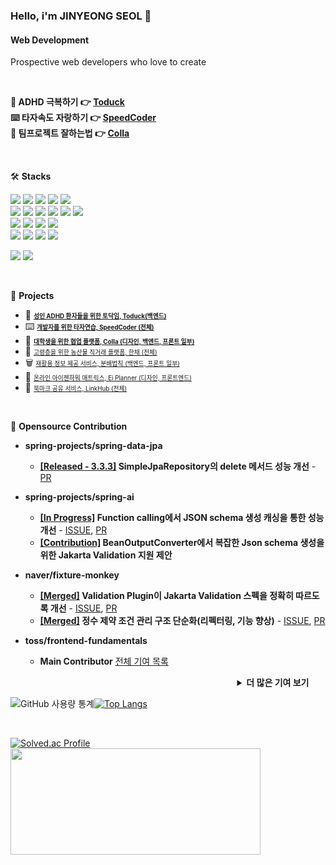 ### Hello, i'm JINYEONG SEOL 👋

#### Web Development
Prospective web developers who love to create  

<br/>

**🍅 ADHD 극복하기 👉 [Toduck](https://apps.apple.com/kr/app/%ED%86%A0%EB%8D%95-to-duck-%EC%84%B1%EC%9D%B8-adhd%EC%9D%B8%EC%9D%84-%EC%9C%84%ED%95%9C-%ED%86%A0%EB%8B%A5%EC%9E%84/id6502951629)**  
**⌨️ 타자속도 자랑하기 👉 [SpeedCoder](https://speedcoder.seol.pro/)**  
**🤝 팀프로젝트 잘하는법  👉 [Colla](https://colla.so/)**  

<br/>

🛠️ **Stacks**

<img src="https://img.shields.io/badge/Spring-6DB33F?style=flat-square&logo=Spring&logoColor=white"/> <img src="https://img.shields.io/badge/MySQL-4479A1?style=flat-square&logo=MySQL&logoColor=white"/> <img src="https://img.shields.io/badge/Java-007396?style=flat-square&logo=OpenJDK&logoColor=white"/> 
  <img src="https://img.shields.io/badge/Express-000000?style=flat-square&logo=express&logoColor=white">  <img src="https://img.shields.io/badge/MongoDB-47A248?style=flat-square&logo=Mongodb&logoColor=white"/>  
<img src="https://img.shields.io/badge/JavaScript-F7DF1E?style=flat-square&logo=JavaScript&logoColor=white"/> <img src="https://img.shields.io/badge/Typescript-3178C6?style=flat-square&logo=typescript&logoColor=white">  <img src="https://img.shields.io/badge/HTML5-E34F26?style=flat-square&logo=HTML5&logoColor=white">  <img src="https://img.shields.io/badge/CSS3-1572B6?style=flat-square&logo=css3&logoColor=white">  <img src="https://img.shields.io/badge/React-61DAFB?style=flat-square&logo=react&logoColor=black">  <img src="https://img.shields.io/badge/styled-component-DB7093?style=flat-square&logo=styledcomponent&logoColor=white"/>  
  <img src="https://img.shields.io/badge/Github-181717?style=flat-square&logo=github&logoColor=white"> <img src="https://img.shields.io/badge/Docker-2496ED?style=flat-square&logo=Docker&logoColor=white">  <img src="https://img.shields.io/badge/Amazon AWS-232F3E?stye=flat-square&logo=amazonaws&logoColor=white">  <img src="https://img.shields.io/badge/Github-Actions-2088FF?style=flat-square&logo=Github-actions&logoColor=white"/>    
<img src="https://img.shields.io/badge/Python-3766AB?style=flat-square&logo=Python&logoColor=white"/> <img src="https://img.shields.io/badge/C-A8B9CC?style=flat-square&logo=C&logoColor=white"/>
<img src="https://img.shields.io/badge/Dart-0175C2?style=flat-square&logo=Flutter&logoColor=white"/>  <img src="https://img.shields.io/badge/Flutter-02569B?style=flat-square&logo=Flutter&logoColor=white"/>


<img src="https://img.shields.io/badge/Adobe XD-FF61F6?style=flat-square&logo=Adobe-xd&logoColor=white"/>  <img src="https://img.shields.io/badge/Figma-F24E1E?style=flat-square&logo=Figma&logoColor=white"/>  

<br/>



🏁 **Projects**

- 🐥 <a href="https://github.com/toduck-App/toduck-backend" style="font-size: 0.7em;"><b>성인 ADHD 환자들을 위한 토닥임, Toduck(백엔드)</b></a><br/>
- ⌨️ <a href="https://github.com/Seol-JY/SpeedCoder" style="font-size: 0.7em;"><b>개발자를 위한 타자연습, SpeedCoder (전체)</b></a><br/>
- 🤝 <a href="https://github.com/98OO" style="font-size: 0.7em;"><b>대학생을 위한 협업 플랫폼, Colla (디자인, 백엔드, 프론트 일부)</b></a><br/>
- 🥬 <a href="https://github.com/TEAM-NANUM" style="font-size: 0.7em;">고령층을 위한 농산물 직거래 플랫폼, 한채 (전체)</a><br/>
- 🗑️ <a href="https://github.com/Seol-JY/boonbae-backend" style="font-size: 0.7em;">재활용 정보 제공 서비스, 분배법칙 (백엔드, 프론트 일부)</a><br/>
- 📍 <a href="https://github.com/kihyaa" style="font-size: 0.7em;">온라인 아이젠하워 매트릭스, Ei Planner (디자인, 프론트엔드)</a><br/>
- 🔖 <a href="https://github.com/Seol-JY/link-hub" style="font-size: 0.7em;">북마크 공유 서비스, LinkHub (전체)</a><br/>

<br/>

🤝 **Opensource Contribution**  

- **spring-projects/spring-data-jpa**
  - **[[Released - 3.3.3]](https://github.com/spring-projects/spring-data-jpa/releases/tag/3.3.3) SimpleJpaRepository의 delete 메서드 성능 개선** - [PR](https://github.com/spring-projects/spring-data-jpa/pull/3564)

- **spring-projects/spring-ai**
  - **[[In Progress]](https://github.com/spring-projects/spring-ai/pull/3862) Function calling에서 JSON schema 생성 캐싱을 통한 성능 개선** - [ISSUE](https://github.com/spring-projects/spring-ai/issues/3403), [PR](https://github.com/spring-projects/spring-ai/pull/3862)
  - **[[Contribution]](https://github.com/spring-projects/spring-ai/issues/794#issuecomment-2151055641) BeanOutputConverter에서 복잡한 Json schema 생성을 위한 Jakarta Validation 지원 제안**

- **naver/fixture-monkey**
  - **[[Merged]](https://github.com/naver/fixture-monkey/commit/f9d5704ed5d2f3e0b8082713ebaac3f823dc9e26) Validation Plugin이 Jakarta Validation 스펙을 정확히 따르도록 개선** - [ISSUE](https://github.com/naver/fixture-monkey/issues/1126), [PR](https://github.com/naver/fixture-monkey/pull/1131)
  - **[[Merged]](https://github.com/naver/fixture-monkey/commit/d5ba0a2f38b5b92806618c43a25147501efe8db6) 정수 제약 조건 관리 구조 단순화(리펙터링, 기능 향상)** - [ISSUE](https://github.com/naver/fixture-monkey/issues/1153), [PR](https://github.com/naver/fixture-monkey/pull/1156)

- **toss/frontend-fundamentals**
  - **Main Contributor** [전체 기여 목록](https://github.com/toss/frontend-fundamentals/issues?q=mentions%3ASeol-JY)

<div align="right">
<details>
<summary><b>더 많은 기여 보기 &nbsp; &nbsp; &nbsp; &nbsp; </b></summary>

<div align="left">

**spring-projects/spring-data-jpa**
- [Merged] Refactor order clause generation using Stream API - [PR](https://github.com/spring-projects/spring-data-jpa/pull/3611)
- [[Merged]](https://github.com/spring-projects/spring-data-jpa/commit/55a3112cb25c37d7c82afbae637102157447e0b0) Add @Serial annotation to all serialVersionUID field - [PR](https://github.com/spring-projects/spring-data-jpa/pull/3584)
- [[Merged]](https://github.com/spring-projects/spring-data-jpa/commit/fcdebde1e58379993670fc7d08531752f62c9c41) instanceof 리펙터링 및 불필요한 Type Check 제거 - [PR](https://github.com/spring-projects/spring-data-jpa/pull/3580)
- [[Released - 3.2.9]](https://github.com/spring-projects/spring-data-jpa/releases/tag/3.2.9) assertion message의 오타 수정 - [PR](https://github.com/spring-projects/spring-data-jpa/pull/3565)

**naver/fixture-monkey**
- [[Conversation]](https://github.com/naver/fixture-monkey/pull/1192) Add IntegerCombinableArbitrary for easy Integer customization 리뷰

**spring-projects/spring-ai**
- [[Released - 1.0.0-M1]](https://github.com/spring-projects/spring-ai/releases/tag/v1.0.0-M1) ContentFormatTransformer 메서드 리펙터링 - [PR](https://github.com/spring-projects/spring-ai/pull/183)
- [[Merged]](https://github.com/spring-projects/spring-ai/commit/9bd963567486ee439fcd1d139a33db251fac4597) toString 메서드 리펙터링 - [PR](https://github.com/spring-projects/spring-ai/pull/173)

</div>
</details>
</div>


![GitHub 사용량 통계](https://github-readme-stats.vercel.app/api?username=Seol-JY&include_all_commits=true&include_orgs=true&show_icons=true&hide_border=true)[![Top Langs](https://github-readme-stats.vercel.app/api/top-langs/?username=Seol-JY&langs_count=8&layout=compact&include_orgs=true&theme=transparent&hide_border=true)](https://github.com/anuraghazra/github-readme-stats)

<br/>

[![Solved.ac Profile](http://mazassumnida.wtf/api/generate_badge?boj=wlsdud5654)](https://solved.ac/wlsdud5654)
<a href="https://github.com/devxb/gitanimals">
  <img
    src="https://render.gitanimals.org/lines/Seol-JY?pet-id=614512665279706100"
    width="400"
    height="170"
  />
</a>

<br/>

</a> 

